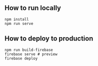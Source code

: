 ## How to run locally
```
npm install
npm run serve
```

## How to deploy to production
```
npm run build-firebase
firebase serve # preview
firebase deploy
```
